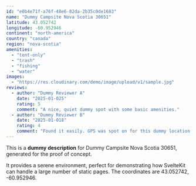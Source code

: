 ```yaml
---
id: "e0b4e71f-a76f-48e6-82da-2b35c0de1683"
name: "Dummy Campsite Nova Scotia 30651"
latitude: 43.052742
longitude: -60.952946
continent: "north-america"
country: "canada"
region: "nova-scotia"
amenities:
  - "tent-only"
  - "trash"
  - "fishing"
  - "water"
images:
  - "https://res.cloudinary.com/demo/image/upload/v1/sample.jpg"
reviews:
  - author: "Dummy Reviewer A"
    date: "2025-01-025"
    rating: 5
    comment: "A nice, quiet dummy spot with some basic amenities."
  - author: "Dummy Reviewer B"
    date: "2025-01-018"
    rating: 4
    comment: "Found it easily. GPS was spot on for this dummy location."
---
```


This is a **dummy description** for Dummy Campsite Nova Scotia 30651, generated for the proof of concept.

It provides a serene environment, perfect for demonstrating how SvelteKit can handle a large number of static pages. The coordinates are 43.052742, -60.952946.

